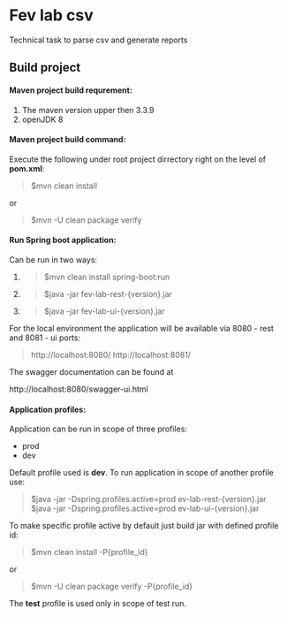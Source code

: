# Fev lab csv

Technical task to parse csv and generate reports

## Build project

#### Maven project build requrement:

1. The maven version upper then 3.3.9
2. openJDK 8

#### Maven project build command:

Execute the following under root project dirrectory right on the level of **pom.xml**:
> $mvn clean install

or
> $mvn -U clean package verify

#### Run Spring boot application:

Can be run in two ways:
1. > $mvn clean install spring-boot:run
2. > $java -jar fev-lab-rest-{version}.jar
3. > $java -jar fev-lab-ui-{version}.jar

For the local environment the application will be available via 8080 - rest and 8081 - ui ports:
> http://localhost:8080/
> http://localhost:8081/

The swagger documentation can be found at

http://localhost:8080/swagger-ui.html

#### Application profiles:

Application can be run in scope of three profiles:
- prod
- dev

Default profile used is **dev**.
To run application in scope of another profile use:
> $java -jar -Dspring.profiles.active=prod ev-lab-rest-{version}.jar
> $java -jar -Dspring.profiles.active=prod ev-lab-ui-{version}.jar

To make specific profile active by default just build jar with defined profile id:
> $mvn clean install -P{profile_id}

or
> $mvn -U clean package verify -P{profile_id}

The **test** profile is used only in scope of test run.
